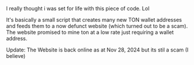 I really thought i was set for life with this piece of code. Lol

It's basically a small script that creates many new TON wallet addresses and feeds them to a now defunct website (which turned out to be a scam).
The website promised to mine ton at a low rate just requiring a wallet address.

Update: The Website is back online as at Nov 28, 2024 but its stil a scam (I believe)
